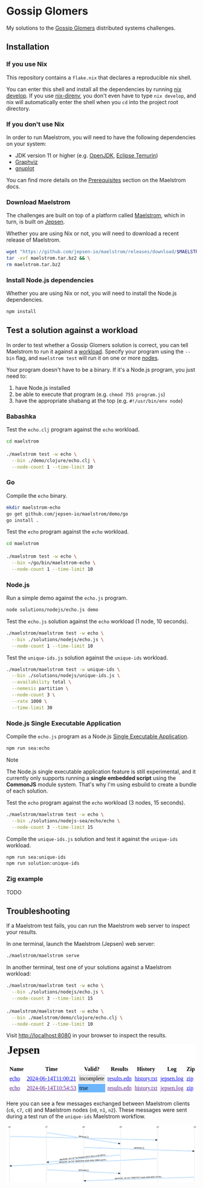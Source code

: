 # Gossip Glomers

My solutions to the [Gossip Glomers](https://fly.io/dist-sys/) distributed systems challenges.

## Installation

### If you use Nix

This repository contains a `flake.nix` that declares a reproducible nix shell.

You can enter this shell and install all the dependencies by running [nix develop](https://nix.dev/manual/nix/2.13/command-ref/new-cli/nix3-develop). If you use [nix-direnv](https://github.com/nix-community/nix-direnv), you don't even have to type `nix develop`, and nix will automatically enter the shell when you `cd` into the project root directory.

### If you don't use Nix

In order to run Maelstrom, you will need to have the following dependencies on your system:

- JDK version 11 or higher (e.g. [OpenJDK](https://openjdk.org/), [Eclipse Temurin](https://adoptium.net/temurin/releases/))
- [Graphviz](https://graphviz.org/)
- [gnuplot](http://www.gnuplot.info/)

You can find more details on the [Prerequisites](https://github.com/jepsen-io/maelstrom/blob/main/doc/01-getting-ready/index.md#prerequisites) section on the Maelstrom docs.

### Download Maelstrom

The challenges are built on top of a platform called [Maelstrom](https://github.com/jepsen-io/maelstrom), which in turn, is built on [Jepsen](https://github.com/jepsen-io/jepsen).

Whether you are using Nix or not, you will need to download a recent release of Maelstrom.

```sh
wget "https://github.com/jepsen-io/maelstrom/releases/download/$MAELSTROM_VERSION/maelstrom.tar.bz2" && \
tar -xvf maelstrom.tar.bz2 && \
rm maelstrom.tar.bz2
```

### Install Node.js dependencies

Whether you are using Nix or not, you will need to install the Node.js dependencies.

```sh
npm install
```

## Test a solution against a workload

In order to test whether a Gossip Glomers solution is correct, you can tell Maelstrom to run it against a [workload](https://github.com/jepsen-io/maelstrom/blob/main/doc/workloads.md). Specify your program using the `--bin` flag, and `maelstrom test` will run it on one or more [nodes](https://github.com/jepsen-io/maelstrom/blob/main/doc/protocol.md#nodes-and-networks).

Your program doesn't have to be a binary. If it's a Node.js program, you just need to:

1. have Node.js installed
2. be able to execute that program (e.g. `chmod 755 program.js`)
3. have the appropriate shabang at the top (e.g. `#!/usr/bin/env node`)

### Babashka

Test the `echo.clj` program against the `echo` workload.

```sh
cd maelstrom

./maelstrom test -w echo \
  --bin ./demo/clojure/echo.clj \
  --node-count 1 --time-limit 10
```

### Go

Compile the `echo` binary.

```sh
mkdir maelstrom-echo
go get github.com/jepsen-io/maelstrom/demo/go
go install .
```

Test the `echo` program against the `echo` workload.

```sh
cd maelstrom

./maelstrom test -w echo \
  --bin ~/go/bin/maelstrom-echo \
  --node-count 1 --time-limit 10
```

### Node.js

Run a simple demo against the `echo.js` program.

```sh
node solutions/nodejs/echo.js demo
```

Test the `echo.js` solution against the `echo` workload (1 node, 10 seconds).

```sh
./maelstrom/maelstrom test -w echo \
  --bin ./solutions/nodejs/echo.js \
  --node-count 1 --time-limit 10
```

Test the `unique-ids.js` solution against the `unique-ids` workload.

```sh
./maelstrom/maelstrom test -w unique-ids \
  --bin ./solutions/nodejs/unique-ids.js \
  --availability total \
  --nemesis partition \
  --node-count 3 \
  --rate 1000 \
  --time-limit 30
```

### Node.js Single Executable Application

Compile the `echo.js` program as a Node.js [Single Executable Application](https://nodejs.org/api/single-executable-applications.html).

```sh
npm run sea:echo
```

> [!NOTE]
> The Node.js single executable application feature is still experimental, and it currently only supports running a **single embedded script** using the **CommonJS** module system. That's why I'm using esbuild to create a bundle of each solution.

Test the `echo` program against the `echo` workload (3 nodes, 15 seconds).

```sh
./maelstrom/maelstrom test -w echo \
  --bin ./solutions/nodejs-sea/echo/echo \
  --node-count 3 --time-limit 15
```

Compile the `unique-ids.js` solution and test it against the `unique-ids` workload.

```sh
npm run sea:unique-ids
npm run solution:unique-ids
```

### Zig example

TODO

## Troubleshooting

If a Maelstrom test fails, you can run the Maelstrom web server to inspect your results.

In one terminal, launch the Maelstrom (Jepsen) web server:

```sh
./maelstrom/maelstrom serve
```

In another terminal, test one of your solutions against a Maelstrom workload:

```sh
./maelstrom/maelstrom test -w echo \
  --bin ./solutions/nodejs/echo.js \
  --node-count 3 --time-limit 15

./maelstrom/maelstrom test -w echo \
  --bin ./maelstrom/demo/clojure/echo.clj \
  --node-count 2 --time-limit 10
```

Visit [http://localhost:8080](http://localhost:8080) in your browser to inspect the results.

![The Maelstrom web server showing a valid test run and an incomplete one](./assets/images/maelstrom-server.png)

Here you can see a few messages exchanged between Maelstrom clients (`c6`, `c7`, `c8`) and Maelstrom nodes (`n0`, `n1`, `n2`). These messages were sent during a test run of the `unique-ids` Maelstrom workflow.

![Maelstrom messages for the unique-ids workflow](./assets/images/maelstrom-messages-unique-ids.png)
